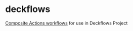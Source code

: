 # deckflows
[Composite Actions workflows](https://docs.github.com/en/actions/creating-actions/creating-a-composite-run-steps-action#testing-out-your-action-in-a-workflow) for use in Deckflows Project

